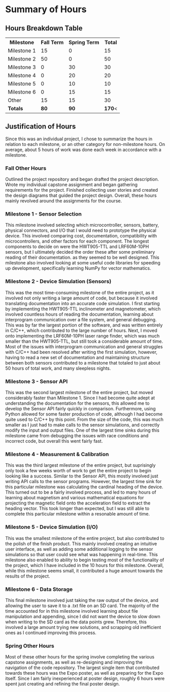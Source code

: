 # Summary of Hours

## Hours Breakdown Table
<table>
  <tr>
    <th>Milestone</th>
    <th>Fall Term</th>
    <th>Spring Term</th>
    <th>Total</th>
  </tr>
  <tr>
    <td>Milestone 1</td>
    <td>15</td>
    <td>0</td>
    <td>15</td>
  </tr>
  <tr>
    <td>Milestone 2</td>
    <td>50</td>
    <td>0</td>
    <td>50</td>
  </tr>
  <tr>
    <td>Milestone 3</td>
    <td>0</td>
    <td>30</td>
    <td>30</td>
  </tr>
  <tr>
    <td>Milestone 4</td>
    <td>0</td>
    <td>20</td>
    <td>20</td>
  </tr>
  <tr>
    <td>Milestone 5</td>
    <td>0</td>
    <td>10</td>
    <td>10</td>
  </tr>
  <tr>
    <td>Milestone 6</td>
    <td>0</td>
    <td>15</td>
    <td>15</td>
  </tr>
  <tr>
    <td>Other</td>
    <td>15</td>
    <td>15</td>
    <td>30</td>
  </tr>
  <tr>
    <td><strong>Totals</strong></td>
    <td><strong>80</strong></td>
    <td><strong>90</strong></td>
    <td><strong>170</strong><</td>
  </tr>
</table>

## Justification of Hours
Since this was an individual project, I chose to summarize the hours in relation to each milestone, or an other category for non-milestone hours. On average,
about 5 hours of work was done each week in accordance with a milestone.

### Fall Other Hours
Outlined the project repository and began drafted the project description. Wrote my individual capstone assignment and began gathering 
requirements for the project. Finished collecting user stories and created the design diagrams that guided the project design. Overall, these
hours mainly revolved around the assignments for the course.


### Milestone 1 - Sensor Selection
This milestone involved selecting which microcontroller, sensors, battery, physical connectors, and I/O that I would need to prototype the physical device.
This involved comparing cost, documentation, compatibility with microcontrollers, and other factors for each component. The longest components to decide on
were the HWT905-TTL and LRF60M-10PH sensors, but I ultimately decided the order these after some preliminary reading of their documentation. as they seemed
to be well designed. This milestone also involved looking at some useful code libraries for speeding up development, specifically learning NumPy for vector
mathematics.

### Milestone 2 - Device Simulation (Sensors)
This was the most time-consuming milestone of the entire project, as it involved not only writing a large amount of code, but because it involved translating
documentation into an accurate code simulation. I first starting by implementing the HWT905-TTL inclinometer and magnetometer, which involved countless hours
of reading the documentation, learning about interprogram communication over a file system, and general debugging. This was by far the largest portion of the
software, and was written entirely in C/C++, which contributed to the large number of hours. Next, I moved onto implementing the LRF60M-10PH laser range finder,
which was much smaller than the HWT905-TTL, but still took a considerable amount of time. Most of the issues with interprogram communication and general struggles
with C/C++ had been resolved after writing the first simulation, however, having to read a new set of documentation and maintaining structure between both
sensors contributed to a milestone that totaled to just about 50 hours of total work, and many sleepless nights.

### Milestone 3 - Sensor API
This was the second largest milestone of the entire project, but moved considerably faster than Milestone 1. Since I had become quite adept at understanding
the documentation for the sensors, this allowed me to develop the Sensor API fairly quickly in comparison. Furthermore, using Python allowed for some faster
production of code, although I had become quite used to C/C++ by this point. From the size of the code, this was much smaller as I just had to make calls
to the sensor simulations, and correctly modify the input and output files. One of the largest time sinks during this milestone came from debugging the
issues with race conditions and incorrect code, but overall this went fairly fast.

### Milestone 4 - Measurement & Calibration
This was the third largest milestone of the entire project, but suprisingly only took a few weeks worth of work to get the entire project to begin looking
like a success. Similar to the Sensor API, this mostly involved just writing API calls to the sensor programs. However, the largest time sink for this
particular milestone was calculating the cardinal heading of the device. This turned out to be a fairly involved process, and led to many hours of learning
about magnetism and various mathematical equations for projecting the magnetic field onto the acceleration field to extract the heading vector. This took longer
than expected, but I was still able to complete this particular milestone within a resonable amount of time.

### Milestone 5 - Device Simulation (I/O)
This was the smallest milestone of the entire project, but also contributed to the polish of the finish product. This mainly involved creating an intuitive
user interface, as well as adding some additional logging to the sensor simulations so that user could see what was happening in real-time. This milestone
also enabled to ability to begin testing most of the functionality of the project, which I have included in the 10 hours for this milestone. Overall, while
this milestone seems small, it contributed a huge amount towards the results of the project.

### Milestone 6 - Data Storage
This final milestone involved just taking the raw output of the device, and allowing the user to save it to a .txt file on an SD card. The majority of the
time accounted for in this milestone involved learning about file manipulation and appending, since I did not want the device to slow down when writing to
the SD card as the data points grew. Therefore, this involved a large amount trying new solutions, and scrapping old inefficient ones as I continued improving
this process.

### Spring Other Hours
Most of these other hours for the spring involve completing the various capstone assignments, as well as re-designing and improving the navigation
of the code repository. The largest single item that contributed towards these hours was the Expo poster, as well as preparing for the Expo itself. Since
I am fairly inexperienced at poster design, roughly 6 hours were spent just creating and refining the final poster design.

